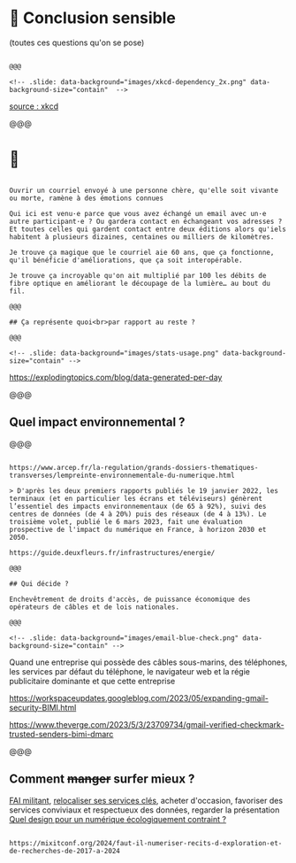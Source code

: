 <!-- .slide: data-background="images/serre-des-comilles.jpg"  data-state="background-dark" id="impact" -->

# 🌿 Conclusion sensible

(toutes ces questions qu'on se pose)

~~~~

@@@

<!-- .slide: data-background="images/xkcd-dependency_2x.png" data-background-size="contain"  -->

~~~~

[source : xkcd](https://xkcd.com/2347/)

@@@

# 🤩

~~~~

Ouvrir un courriel envoyé à une personne chère, qu'elle soit vivante ou morte, ramène à des émotions connues

Qui ici est venu·e parce que vous avez échangé un email avec un·e autre participant·e ? Ou gardera contact en échangeant vos adresses ? Et toutes celles qui gardent contact entre deux éditions alors qu'iels habitent à plusieurs dizaines, centaines ou milliers de kilomètres.

Je trouve ça magique que le courriel aie 60 ans, que ça fonctionne, qu'il bénéficie d'améliorations, que ça soit interopérable.

Je trouve ça incroyable qu'on ait multiplié par 100 les débits de fibre optique en améliorant le découpage de la lumière… au bout du fil.

@@@

## Ça représente quoi<br>par rapport au reste ?

@@@

<!-- .slide: data-background="images/stats-usage.png" data-background-size="contain" -->

~~~~

https://explodingtopics.com/blog/data-generated-per-day

@@@

## Quel impact environnemental ?

@@@

<!-- .slide: data-background="images/environnement-carbone.png" data-background-size="contain" -->

~~~~

https://www.arcep.fr/la-regulation/grands-dossiers-thematiques-transverses/lempreinte-environnementale-du-numerique.html

> D'après les deux premiers rapports publiés le 19 janvier 2022, les terminaux (et en particulier les écrans et téléviseurs) génèrent l’essentiel des impacts environnementaux (de 65 à 92%), suivi des centres de données (de 4 à 20%) puis des réseaux (de 4 à 13%). Le troisième volet, publié le 6 mars 2023, fait une évaluation prospective de l'impact du numérique en France, à horizon 2030 et 2050.

https://guide.deuxfleurs.fr/infrastructures/energie/

@@@

## Qui décide ?

Enchevêtrement de droits d'accès, de puissance économique des opérateurs de câbles et de lois nationales.

@@@

<!-- .slide: data-background="images/email-blue-check.png" data-background-size="contain" -->

~~~~

Quand une entreprise qui possède des câbles sous-marins, des téléphones, les services par défaut du téléphone, le navigateur web et la régie publicitaire dominante
et que cette entreprise

https://workspaceupdates.googleblog.com/2023/05/expanding-gmail-security-BIMI.html

https://www.theverge.com/2023/5/3/23709734/gmail-verified-checkmark-trusted-senders-bimi-dmarc

@@@

## Comment ~~manger~~ surfer mieux ?

[FAI militant](https://www.fdn.fr/), [relocaliser ses services clés](https://www.chatons.org/), acheter d'occasion, favoriser des services conviviaux et respectueux des données, regarder la présentation [Quel design pour un numérique écologiquement contraint ? ](https://www.paris-web.fr/2024/conference/quel-design-pour-un-numerique-ecologiquement-contraint)

~~~~

https://mixitconf.org/2024/faut-il-numeriser-recits-d-exploration-et-de-recherches-de-2017-a-2024
